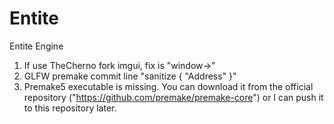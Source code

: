# Entite
Entite Engine

1. If use TheCherno fork imgui, fix is "window->"
2. GLFW premake commit line "sanitize { "Address" }"
3. Premake5 executable is missing. You can download it from the official repository ("https://github.com/premake/premake-core") or I can push it to this repository later. 
